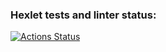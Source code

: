 ### Hexlet tests and linter status:
[![Actions Status](https://github.com/CryFromTheHeart/frontend-project-lvl2/workflows/hexlet-check/badge.svg)](https://github.com/CryFromTheHeart/frontend-project-lvl2/actions)